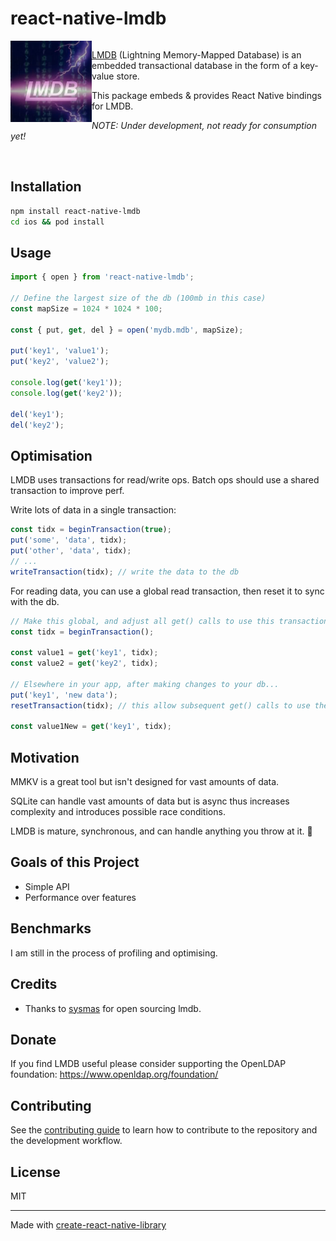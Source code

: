 # react-native-lmdb

<div style="overflow:hidden">
<a href="https://www.symas.com/lmdb"><img alt="LMDB" src="./img/lmdb-logo.png" width="130" align="left" /></a>
<div>

[LMDB](https://www.symas.com/lmdb) (Lightning Memory-Mapped Database) is an embedded transactional database in the form of a key-value store.

This package embeds & provides React Native bindings for LMDB.

_NOTE: Under development, not ready for consumption yet!_

</div>
</div>

<br clear="left"/>

## Installation

```sh
npm install react-native-lmdb
cd ios && pod install
```

## Usage

```js
import { open } from 'react-native-lmdb';

// Define the largest size of the db (100mb in this case)
const mapSize = 1024 * 1024 * 100;

const { put, get, del } = open('mydb.mdb', mapSize);

put('key1', 'value1');
put('key2', 'value2');

console.log(get('key1'));
console.log(get('key2'));

del('key1');
del('key2');
```

## Optimisation

LMDB uses transactions for read/write ops. Batch ops should use a shared transaction to improve perf.

Write lots of data in a single transaction:

```ts
const tidx = beginTransaction(true);
put('some', 'data', tidx);
put('other', 'data', tidx);
// ...
writeTransaction(tidx); // write the data to the db
```

For reading data, you can use a global read transaction, then reset it to sync with the db.

```ts
// Make this global, and adjust all get() calls to use this transaction
const tidx = beginTransaction();

const value1 = get('key1', tidx);
const value2 = get('key2', tidx);

// Elsewhere in your app, after making changes to your db...
put('key1', 'new data');
resetTransaction(tidx); // this allow subsequent get() calls to use the latest db snapshot

const value1New = get('key1', tidx);
```

## Motivation

MMKV is a great tool but isn't designed for vast amounts of data.

SQLite can handle vast amounts of data but is async thus increases complexity and introduces possible race conditions.

LMDB is mature, synchronous, and can handle anything you throw at it. 💪

## Goals of this Project

- Simple API
- Performance over features

## Benchmarks

I am still in the process of profiling and optimising.

<!-- <table width="100%"><tr><td>

### iOS (Simulator)

|               | react-native-mmkv | react-native-lmdb |
| ------------- | ----------------- | ----------------- |
| put 10_000    |                   |                   |
| get 10_000    |                   |                   |
| db size run 1 |                   |                   |
| db size run 2 |                   |                   |
| db size run 3 |                   |                   |

</td><td>

### iOS (iPhone 7)

|                  | react-native-mmkv | react-native-lmdb |
| ---------------- | ----------------- | ----------------- |
| put 10_000       |                   |                   |
| put 10_000 (txn) |                   |                   |
| get 10_000       |                   |                   |
| db size run 1    |                   |                   |
| db size run 2    |                   |                   |
| db size run 3    |                   |                   |

</td></tr></table>

<table width="100%"><tr><td>

### Android (Emulator)

|               | react-native-mmkv | react-native-lmdb |
| ------------- | ----------------- | ----------------- |
| put 10_000    |                   |                   |
| get 10_000    |                   |                   |
| db size run 1 |                   |                   |
| db size run 2 |                   |                   |
| db size run 3 |                   |                   |

</td><td>

### Android (Pixel 6a)

|               | react-native-mmkv | react-native-lmdb |
| ------------- | ----------------- | ----------------- |
| put 10_000    |                   |                   |
| get 10_000    |                   |                   |
| db size run 1 |                   |                   |
| db size run 2 |                   |                   |
| db size run 3 |                   |                   |

</td></tr></table>

We can conclude:

// @TODO -->

## Credits

- Thanks to [sysmas](https://www.symas.com/) for open sourcing lmdb.

## Donate

If you find LMDB useful please consider supporting the OpenLDAP foundation: https://www.openldap.org/foundation/

## Contributing

See the [contributing guide](CONTRIBUTING.md) to learn how to contribute to the repository and the development workflow.

## License

MIT

---

Made with [create-react-native-library](https://github.com/callstack/react-native-builder-bob)

```

```
